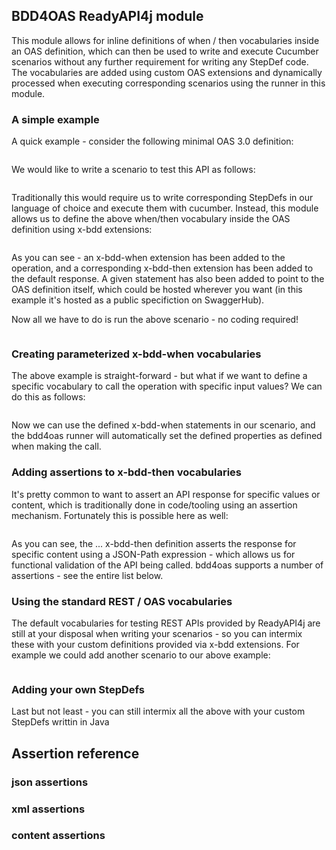 ## BDD4OAS ReadyAPI4j module

This module allows for inline definitions of when / then vocabularies inside an OAS definition, which 
can then be used to write and execute Cucumber scenarios without any further requirement for writing
any StepDef code. The vocabularies are added using custom OAS extensions and dynamically processed when
executing corresponding scenarios using the runner in this module.

### A simple example

A quick example - consider the following minimal OAS 3.0 definition:

```

```

We would like to write a scenario to test this API as follows:

```

```

Traditionally this would require us to write corresponding StepDefs in our language of choice and 
execute them with cucumber. Instead, this module allows us to define the above when/then
vocabulary inside the OAS definition using x-bdd extensions:

```

``` 

As you can see - an x-bdd-when extension has been added to the operation, and a corresponding 
x-bdd-then extension has been added to the default response. A given statement has also been added
to point to the OAS definition itself, which could be hosted wherever you want (in this example it's 
hosted as a public specifiction on SwaggerHub).

Now all we have to do is run the above scenario - no coding required!

```

```

### Creating parameterized x-bdd-when vocabularies

The above example is straight-forward - but what if we want to define a specific vocabulary to 
call the operation with specific input values? We can do this as follows:

```
``` 

Now we can use the defined x-bdd-when statements in our scenario, and the bdd4oas runner will 
automatically set the defined properties as defined when making the call.

### Adding assertions to x-bdd-then vocabularies

It's pretty common to want to assert an API response for specific values or content, which is
traditionally done in code/tooling using an assertion mechanism. Fortunately this is possible here
as well:

```
```

As you can see, the ... x-bdd-then definition asserts the response for specific content using 
a JSON-Path expression - which allows us for functional validation of the API being called. bdd4oas 
supports a number of assertions - see the entire list below.

### Using the standard REST / OAS vocabularies

The default vocabularies for testing REST APIs provided by ReadyAPI4j are still at your disposal
when writing your scenarios - so you can intermix these with your custom definitions provided 
via x-bdd extensions. For example we could add another scenario to our above example:

```

``` 

### Adding your own StepDefs

Last but not least - you can still intermix all the above with your custom StepDefs writtin in Java






## Assertion reference

### json assertions


### xml assertions


### content assertions